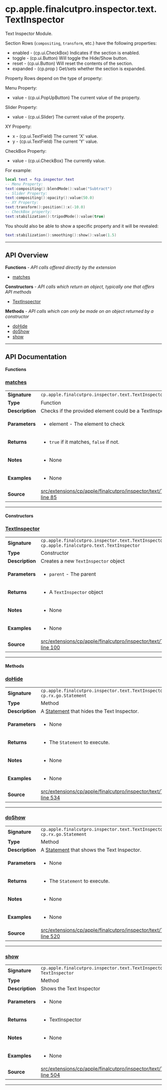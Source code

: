 # cp.apple.finalcutpro.inspector.text.TextInspector

Text Inspector Module.

Section Rows (`compositing`, `transform`, etc.) have the following properties:
 * enabled   - (cp.ui.CheckBox) Indicates if the section is enabled.
 * toggle    - (cp.ui.Button) Will toggle the Hide/Show button.
 * reset     - (cp.ui.Button) Will reset the contents of the section.
 * expanded  - (cp.prop <boolean>) Get/sets whether the section is expanded.

Property Rows depend on the type of property:

Menu Property:
 * value     - (cp.ui.PopUpButton) The current value of the property.

Slider Property:
 * value     - (cp.ui.Slider) The current value of the property.

XY Property:
 * x         - (cp.ui.TextField) The current 'X' value.
 * y         - (cp.ui.TextField) The current 'Y' value.

CheckBox Property:
 * value     - (cp.ui.CheckBox) The currently value.

For example:
```lua
local text = fcp.inspector.text
-- Menu Property:
text:compositing():blendMode():value("Subtract")
-- Slider Property:
text:compositing():opacity():value(50.0)
-- XY Property:
text:transform():position():x(-10.0)
-- CheckBox property:
text:stabilization():tripodMode():value(true)
```

You should also be able to show a specific property and it will be revealed:
```lua
text:stabilization():smoothing():show():value(1.5)
```

---

## API Overview
**Functions** - _API calls offered directly by the extension_
 * [matches](#matches)

**Constructors** - _API calls which return an object, typically one that offers API methods_
 * [TextInspector](#textinspector)

**Methods** - _API calls which can only be made on an object returned by a constructor_
 * [doHide](#dohide)
 * [doShow](#doshow)
 * [show](#show)


---

## API Documentation

#### Functions


### [matches](#matches)

|                                             |                                                                                     |
| --------------------------------------------|-------------------------------------------------------------------------------------|
| **Signature**                               | `cp.apple.finalcutpro.inspector.text.TextInspector.matches(element)`                                                                    |
| **Type**                                    | Function                                                                     |
| **Description**                             | Checks if the provided element could be a TextInspector.                                                                     |
| **Parameters**                              | <ul><li>element   - The element to check</li></ul> |
| **Returns**                                 | <ul><li>`true` if it matches, `false` if not.</li></ul>          |
| **Notes**                                   | <ul><li>None</li></ul> |
| **Examples**                                | <ul><li>None</li></ul> |
| **Source**                                  | [src/extensions/cp/apple/finalcutpro/inspector/text/TextInspector.lua line 85](https://github.com/CommandPost/CommandPost/blob/develop/src/extensions/cp/apple/finalcutpro/inspector/text/TextInspector.lua#L85) |

---

#### Constructors


### [TextInspector](#textinspector)

|                                             |                                                                                     |
| --------------------------------------------|-------------------------------------------------------------------------------------|
| **Signature**                               | `cp.apple.finalcutpro.inspector.text.TextInspector(parent) -> cp.apple.finalcutpro.text.TextInspector`                                                                    |
| **Type**                                    | Constructor                                                                     |
| **Description**                             | Creates a new `TextInspector` object                                                                     |
| **Parameters**                              | <ul><li>`parent`     - The parent</li></ul> |
| **Returns**                                 | <ul><li>A `TextInspector` object</li></ul>          |
| **Notes**                                   | <ul><li>None</li></ul> |
| **Examples**                                | <ul><li>None</li></ul> |
| **Source**                                  | [src/extensions/cp/apple/finalcutpro/inspector/text/TextInspector.lua line 100](https://github.com/CommandPost/CommandPost/blob/develop/src/extensions/cp/apple/finalcutpro/inspector/text/TextInspector.lua#L100) |

---

#### Methods


### [doHide](#dohide)

|                                             |                                                                                     |
| --------------------------------------------|-------------------------------------------------------------------------------------|
| **Signature**                               | `cp.apple.finalcutpro.inspector.text.TextInspector:doHide() -> cp.rx.go.Statement`                                                                    |
| **Type**                                    | Method                                                                     |
| **Description**                             | A [Statement](cp.rx.go.Statement.md) that hides the Text Inspector.                                                                     |
| **Parameters**                              | <ul><li>None</li></ul> |
| **Returns**                                 | <ul><li>The `Statement` to execute.</li></ul>          |
| **Notes**                                   | <ul><li>None</li></ul> |
| **Examples**                                | <ul><li>None</li></ul> |
| **Source**                                  | [src/extensions/cp/apple/finalcutpro/inspector/text/TextInspector.lua line 534](https://github.com/CommandPost/CommandPost/blob/develop/src/extensions/cp/apple/finalcutpro/inspector/text/TextInspector.lua#L534) |

---


### [doShow](#doshow)

|                                             |                                                                                     |
| --------------------------------------------|-------------------------------------------------------------------------------------|
| **Signature**                               | `cp.apple.finalcutpro.inspector.text.TextInspector:doShow() -> cp.rx.go.Statement`                                                                    |
| **Type**                                    | Method                                                                     |
| **Description**                             | A [Statement](cp.rx.go.Statement.md) that shows the Text Inspector.                                                                     |
| **Parameters**                              | <ul><li>None</li></ul> |
| **Returns**                                 | <ul><li>The `Statement` to execute.</li></ul>          |
| **Notes**                                   | <ul><li>None</li></ul> |
| **Examples**                                | <ul><li>None</li></ul> |
| **Source**                                  | [src/extensions/cp/apple/finalcutpro/inspector/text/TextInspector.lua line 520](https://github.com/CommandPost/CommandPost/blob/develop/src/extensions/cp/apple/finalcutpro/inspector/text/TextInspector.lua#L520) |

---


### [show](#show)

|                                             |                                                                                     |
| --------------------------------------------|-------------------------------------------------------------------------------------|
| **Signature**                               | `cp.apple.finalcutpro.inspector.text.TextInspector:show() -> TextInspector`                                                                    |
| **Type**                                    | Method                                                                     |
| **Description**                             | Shows the Text Inspector                                                                     |
| **Parameters**                              | <ul><li>None</li></ul> |
| **Returns**                                 | <ul><li>TextInspector</li></ul>          |
| **Notes**                                   | <ul><li>None</li></ul> |
| **Examples**                                | <ul><li>None</li></ul> |
| **Source**                                  | [src/extensions/cp/apple/finalcutpro/inspector/text/TextInspector.lua line 504](https://github.com/CommandPost/CommandPost/blob/develop/src/extensions/cp/apple/finalcutpro/inspector/text/TextInspector.lua#L504) |

---

